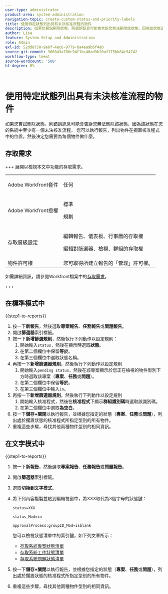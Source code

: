 ```yaml
---
user-type: administrator
product-area: system-administration
navigation-topic: create-custom-status-and-priority-labels
title: 使用特定狀態列出具有未決核准流程的物件
description: 如果您嘗試刪除狀態，則錯誤訊息可能會告訴您無法刪除該狀態，因為該狀態正用於系統中物件的未決核准流程。 如果您想要尋找並檢閱這些物件以決定您需要做什麼，您可以執行列出這些物件的報告。
author: Lisa
feature: System Setup and Administration
role: Admin
exl-id: 52dd8750-9a6f-4ac6-9779-ba4ea9b6f4e0
source-git-commit: 366043a786c94f1bc40ad3b20af175bb84c94742
workflow-type: tm+mt
source-wordcount: '500'
ht-degree: 0%

---
```


# 使用特定狀態列出具有未決核准流程的物件

如果您嘗試刪除狀態，則錯誤訊息可能會告訴您無法刪除該狀態，因為該狀態在您的系統中至少有一個未決核准流程。 您可以執行報告，列出物件在擱置核准程式中的位置，然後決定您需要為每個物件做什麼。

## 存取需求

+++ 展開以檢視本文中功能的存取需求。

<table style="table-layout:auto"> 
 <col> 
 <col> 
 <tbody> 
  <tr> 
   <td>Adobe Workfront套件</td> 
   <td><p>任何</p></td> 
  </tr> 
  <tr> 
   <td>Adobe Workfront授權</td> 
   <td>
     <p>標準</p>
     <p>規劃</p>
   </td> 
  </tr> 
  <tr> 
   <td>存取層級設定</td> 
   <td><p>編輯報告、儀表板、行事曆的存取權</p><p>編輯對篩選器、檢視、群組的存取權</p></td>
  </tr>
  <tr> 
   <td>物件許可權</td> 
   <td>您可取得所建立報告的「管理」許可權。</td>
  </tr>
 </tbody> 
</table>

如需詳細資訊，請參閱Workfront檔案中的[存取需求](/help/quicksilver/administration-and-setup/add-users/access-levels-and-object-permissions/access-level-requirements-in-documentation.md)。

+++

## 在標準模式中

{{step1-to-reports}}

1. 按一下&#x200B;**新報告**，然後選取&#x200B;**專案報告**、**任務報告**&#x200B;或&#x200B;**問題報告**。
1. 開啟&#x200B;**篩選器**&#x200B;索引標籤。
1. 按一下&#x200B;**新增篩選規則**，然後執行下列動作以設定規則：
   1. 開始輸入`status`，然後在顯示時選取&#x200B;**狀態**。
   1. 在第二個欄位中保留&#x200B;**等於**。
   1. 在第三個欄位中選取狀態名稱。
1. 再按一下&#x200B;**新增篩選器規則**，然後執行下列動作以設定規則
   1. 開始輸入`pending status`，然後在該專案顯示於您正在檢視的物件型別下方時選取該專案（**專案**、**任務**&#x200B;或&#x200B;**問題**）。
   1. 在第二個欄位中保留&#x200B;**等於**。
   1. 在第三個欄位中輸入`in`。
1. 再按一下&#x200B;**新增篩選器規則**，然後執行下列動作以設定規則
   1. 開始輸入核准程式，然後在&#x200B;**核准程式**&#x200B;下顯示&#x200B;**群組識別碼**&#x200B;時選取該識別碼。
   1. 在第二個欄位中選取&#x200B;**為空白**。
1. 按一下&#x200B;**儲存+關閉**&#x200B;以執行報告，並根據您指定的狀態（**專案**、**任務**&#x200B;或&#x200B;**問題**），列出處於擱置狀態的核准程式所指定型別的所有物件。
1. 重複這些步驟，尋找其他兩種物件型別的相同資訊。


## 在文字模式中

{{step1-to-reports}}

1. 按一下&#x200B;**新報告**，然後選取&#x200B;**專案報告**、**任務報告**&#x200B;或&#x200B;**問題報告**。
1. 開啟&#x200B;**篩選器**&#x200B;索引標籤。
1. 選取&#x200B;**切換到文字模式**。
1. 將下列內容複製並貼到編輯視窗中，將XXX取代為3個字母的狀態鍵：

   `status=XXX`

   `status_Mod=in`

   `approvalProcess:groupID_Mod=isblank`

   您可以檢視狀態清單中的索引鍵，如下列文章所示：
   * [存取系統專案狀態清單](project-statuses.md)
   * [存取系統工作狀態清單](task-statuses.md)
   * [存取系統問題狀態清單](issue-statuses.md)

1. 按一下&#x200B;**儲存+關閉**&#x200B;以執行報告，並根據您指定的狀態（**專案**、**任務**&#x200B;或&#x200B;**問題**），列出處於擱置狀態的核准程式所指定型別的所有物件。
1. 重複這些步驟，尋找其他兩種物件型別的相同資訊。
